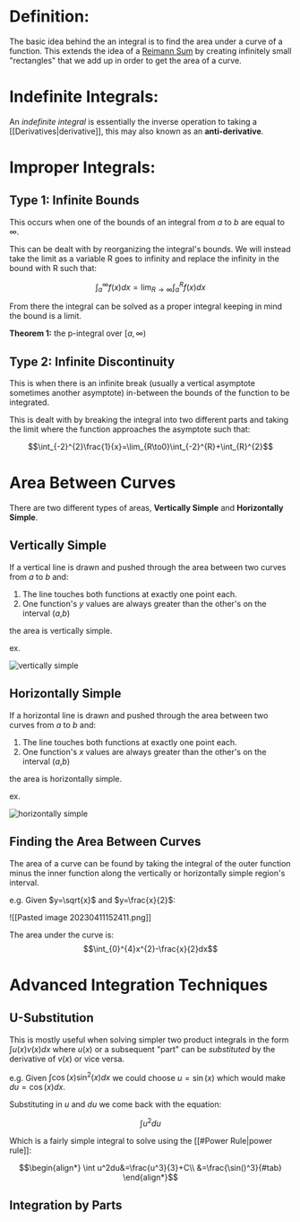 # Definition:

The basic idea behind the an integral is to find the area under a curve of a function. This extends the idea of a [Reimann Sum](https://en.wikipedia.org/wiki/Riemann_sum) by creating infinitely small "rectangles" that we add up in order to get the area of a curve.

# Indefinite Integrals:

An *indefinite integral* is essentially the inverse operation to taking a [[Derivatives|derivative]], this may also known as an **anti-derivative**.

# Improper Integrals:

## Type 1: Infinite Bounds

This occurs when one of the bounds of an integral from $a$ to $b$ are equal to $\infty$.

This can be dealt with by reorganizing the integral's bounds. We will instead take the limit as a variable R goes to infinity and replace the infinity in the bound with R such that: 

$$\int_a^{\infty}f(x)dx=\lim_{R\to\infty}\int_a^Rf(x)dx$$

From there the integral can be solved as a proper integral keeping in mind the bound is a limit.

**Theorem 1:** the p-integral over $[a,\infty)$

## Type 2: Infinite Discontinuity

This is when there is an infinite break (usually a vertical asymptote sometimes another asymptote) in-between the bounds of the function to be integrated. 

This is dealt with by breaking the integral into two different parts and taking the limit where the function approaches the asymptote such that:

$$\int_{-2}^{2}\frac{1}{x}=\lim_{R\to0}\int_{-2}^{R}+\int_{R}^{2}$$

# Area Between Curves

There are two different types of areas, **Vertically Simple** and **Horizontally Simple**.

## Vertically Simple

If a vertical line is drawn and pushed through the area between two curves from $a$ to $b$ and:

1. The line touches both functions at exactly one point each.
2. One function's $y$ values are always greater than the other's on the interval ($a$,$b$)

the area is vertically simple.

ex.

![vertically simple](https://www.math.umd.edu/~petersd/241/html/ex19_01.png)


## Horizontally Simple

If a horizontal line is drawn and pushed through the area between two curves from *a* to *b* and:

1. The line touches both functions at exactly one point each.
2. One function's $x$ values are always greater than the other's on the interval (*a*,*b*)

the area is horizontally simple.

ex.

![horizontally simple](https://web.ma.utexas.edu/users/m408n/m408c/CurrentWeb/6-1-7_1.png)


## Finding the Area Between Curves

The area of a curve can be found by taking the integral of the outer function minus the inner function along the vertically or horizontally simple region's interval. 

e.g. Given $y=\sqrt{x}$ and $y=\frac{x}{2}$:

![[Pasted image 20230411152411.png]]

The area under the curve is: $$\int_{0}^{4}x^{2}-\frac{x}{2}dx$$

# Advanced Integration Techniques

## U-Substitution

This is mostly useful when solving simpler two product integrals in the form $\int{u(x)v(x)}dx$ where $u(x)$ or a subsequent "part" can be *substituted* by the derivative of $v(x)$ or vice versa.

e.g. Given $\int{\cos(x)\sin^2(x)}dx$  we could choose $u=\sin(x)$ which would make $du=\cos(x)dx$.

Substituting in $u$ and $du$ we come back with the equation:

$$\int u^2du$$

Which is a fairly simple integral to solve using the [[#Power Rule|power rule]]:

$$\begin{align*}
\int u^2du&=\frac{u^3}{3}+C\\
&=\frac{\sin()^3}{#tab}
\end{align*}$$

## Integration by Parts

